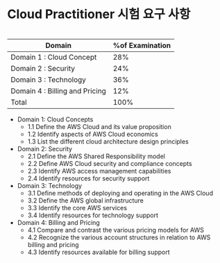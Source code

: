 # Cloud Practitioner 시험 요구 사항 <h1>

Domain                               |      %of Examination
------------------------------|------------------------
Domain 1 : Cloud Concept |  28%
Domain 2 : Security | 24%
Domain 3 : Technology | 36%
Domain 4 : Billing and Pricing | 12%
Total | 100%

* Domain 1: Cloud Concepts
  - 1.1 Define the AWS Cloud and its value proposition
  - 1.2 Identify aspects of AWS Cloud economics
  - 1.3 List the different cloud architecture design principles
* Domain 2: Security
  - 2.1 Define the AWS Shared Responsibility model
  - 2.2 Define AWS Cloud security and compliance concepts
  - 2.3 Identify AWS access management capabilities
  - 2.4 Identify resources for security support
* Domain 3: Technology
  - 3.1 Define methods of deploying and operating in the AWS Cloud
  - 3.2 Define the AWS global infrastructure
  - 3.3 Identify the core AWS services
  - 3.4 Identify resources for technology support
* Domain 4: Billing and Pricing
  - 4.1 Compare and contrast the various pricing models for AWS
  - 4.2 Recognize the various account structures in relation to AWS billing and pricing
  - 4.3 Identify resources available for billing support

